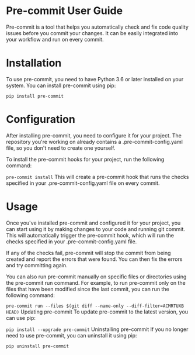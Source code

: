# Pre-commit User Guide
Pre-commit is a tool that helps you automatically check and fix code quality issues before you commit your changes. It can be easily integrated into your workflow and run on every commit.

# Installation
To use pre-commit, you need to have Python 3.6 or later installed on your system. You can install pre-commit using pip:

`pip install pre-commit`

# Configuration
After installing pre-commit, you need to configure it for your project. The repository you're working on already contains a .pre-commit-config.yaml file, so you don't need to create one yourself.

To install the pre-commit hooks for your project, run the following command:

`pre-commit install`
This will create a pre-commit hook that runs the checks specified in your .pre-commit-config.yaml file on every commit.

# Usage
Once you've installed pre-commit and configured it for your project, you can start using it by making changes to your code and running git commit. This will automatically trigger the pre-commit hook, which will run the checks specified in your .pre-commit-config.yaml file.

If any of the checks fail, pre-commit will stop the commit from being created and report the errors that were found. You can then fix the errors and try committing again.

You can also run pre-commit manually on specific files or directories using the pre-commit run command. For example, to run pre-commit only on the files that have been modified since the last commit, you can run the following command:

`pre-commit run --files $(git diff --name-only --diff-filter=ACMRTUXB HEAD)`
Updating pre-commit
To update pre-commit to the latest version, you can use pip:

`pip install --upgrade pre-commit`
Uninstalling pre-commit
If you no longer need to use pre-commit, you can uninstall it using pip:

`pip uninstall pre-commit`